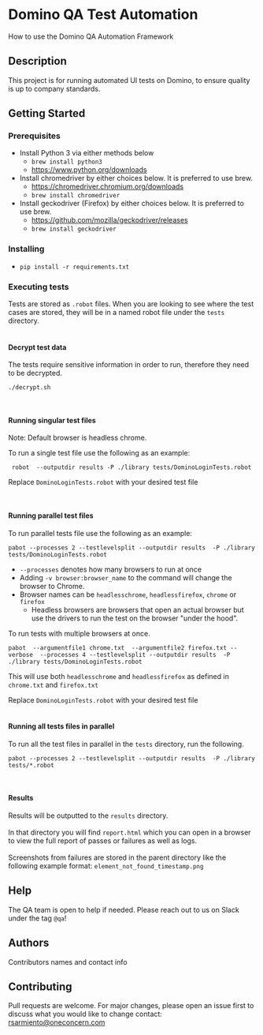 # Domino QA Test Automation

How to use the Domino QA Automation Framework

## Description

This project is for running automated UI tests on Domino, to ensure quality is up to company standards.

## Getting Started

### Prerequisites

* Install Python 3 via either methods below
  * ```brew install python3```
  * https://www.python.org/downloads
* Install chromedriver by either choices below. It is preferred to use brew.
  * https://chromedriver.chromium.org/downloads
  * ```brew install chromedriver```
* Install geckodriver (Firefox) by either choices below. It is preferred to use brew.
  * https://github.com/mozilla/geckodriver/releases
  * ```brew install geckodriver```

### Installing

* ```pip install -r requirements.txt```

### Executing tests
Tests are stored as `.robot` files. When you are looking to see where the test cases are stored, 
they will be in a named robot file under the `tests` directory.
<br />
<br />

#### Decrypt test data
The tests require sensitive information in order to run, therefore they need to be decrypted.
```shell
./decrypt.sh
```
<br />



#### Running singular test files
Note: Default browser is headless chrome. 

To run a single test file use the following as an example:
```
 robot  --outputdir results -P ./library tests/DominoLoginTests.robot
```
Replace `DominoLoginTests.robot` with your desired test file

<br />

#### Running parallel test files

To run parallel tests file use the following as an example:

``` 
pabot --processes 2 --testlevelsplit --outputdir results  -P ./library tests/DominoLoginTests.robot
```
* ```--processes``` denotes how many browsers to run at once
* Adding `-v browser:browser_name` to the command will change the browser to Chrome. 
* Browser names can be `headlesschrome`, `headlessfirefox`, `chrome` or `firefox`
  * Headless browsers are browsers that open an actual browser but use the drivers to run the test on the browser "under the hood".

To run tests with multiple browsers at once. 

```
pabot  --argumentfile1 chrome.txt  --argumentfile2 firefox.txt --verbose  --processes 4 --testlevelsplit --outputdir results  -P ./library tests/DominoLoginTests.robot
```
This will use both `headlesschrome` and `headlessfirefox` as defined in `chrome.txt` and `firefox.txt`

Replace `DominoLoginTests.robot` with your desired test file
<br />
<br />

#### Running all tests files in parallel

To run all the test files in parallel in the `tests` directory, run the following.

``` 
pabot --processes 2 --testlevelsplit --outputdir results  -P ./library tests/*.robot
```
<br />

#### Results

Results will be outputted to the `results` directory. 
<br />
<br />
In that directory you will find `report.html` which you can open in a browser to view the full report of passes or failures as well as logs.
<br />
<br />
Screenshots from failures are stored in the parent directory like the following example format: `element_not_found_timestamp.png`


## Help

The QA team is open to help if needed. Please reach out to us on Slack under the tag `@qa`!

## Authors

Contributors names and contact info


## Contributing
Pull requests are welcome. For major changes, please open an issue first to discuss what you would like to change 
contact: rsarmiento@oneconcern.com

